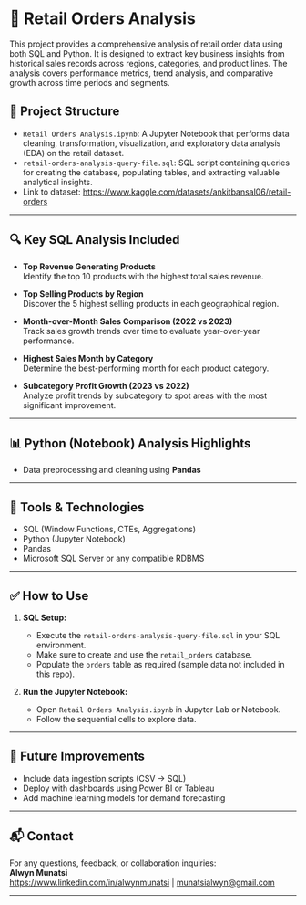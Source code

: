 # 🛒 Retail Orders Analysis

This project provides a comprehensive analysis of retail order data using both SQL and Python. It is designed to extract key business insights from historical sales records across regions, categories, and product lines. The analysis covers performance metrics, trend analysis, and comparative growth across time periods and segments.

## 📁 Project Structure

- `Retail Orders Analysis.ipynb`: A Jupyter Notebook that performs data cleaning, transformation, visualization, and exploratory data analysis (EDA) on the retail dataset.
- `retail-orders-analysis-query-file.sql`: SQL script containing queries for creating the database, populating tables, and extracting valuable analytical insights.
- Link to dataset: https://www.kaggle.com/datasets/ankitbansal06/retail-orders

---

## 🔍 Key SQL Analysis Included

- **Top Revenue Generating Products**  
  Identify the top 10 products with the highest total sales revenue.

- **Top Selling Products by Region**  
  Discover the 5 highest selling products in each geographical region.

- **Month-over-Month Sales Comparison (2022 vs 2023)**  
  Track sales growth trends over time to evaluate year-over-year performance.

- **Highest Sales Month by Category**  
  Determine the best-performing month for each product category.

- **Subcategory Profit Growth (2023 vs 2022)**  
  Analyze profit trends by subcategory to spot areas with the most significant improvement.

---

## 📊 Python (Notebook) Analysis Highlights

- Data preprocessing and cleaning using **Pandas**
  
---

## 🧰 Tools & Technologies

- SQL (Window Functions, CTEs, Aggregations)
- Python (Jupyter Notebook)
- Pandas
- Microsoft SQL Server or any compatible RDBMS

---

## ✅ How to Use

1. **SQL Setup:**
   - Execute the `retail-orders-analysis-query-file.sql` in your SQL environment.
   - Make sure to create and use the `retail_orders` database.
   - Populate the `orders` table as required (sample data not included in this repo).

2. **Run the Jupyter Notebook:**
   - Open `Retail Orders Analysis.ipynb` in Jupyter Lab or Notebook.
   - Follow the sequential cells to explore data.

---

## 🚀 Future Improvements

- Include data ingestion scripts (CSV → SQL)
- Deploy with dashboards using Power BI or Tableau
- Add machine learning models for demand forecasting

---

## 📬 Contact

For any questions, feedback, or collaboration inquiries:  
**Alwyn Munatsi**  
https://www.linkedin.com/in/alwynmunatsi | munatsialwyn@gmail.com

---

